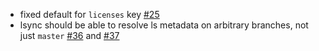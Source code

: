 - fixed default for `licenses` key [#25](https://github.com/softprops/ls/issues/25)
- lsync should be able to resolve ls metadata on arbitrary branches, not just `master` [#36](https://github.com/softprops/ls/issues/36) and [#37](https://github.com/softprops/ls/issues/37)
